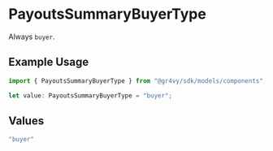 # PayoutsSummaryBuyerType

Always `buyer`.

## Example Usage

```typescript
import { PayoutsSummaryBuyerType } from "@gr4vy/sdk/models/components";

let value: PayoutsSummaryBuyerType = "buyer";
```

## Values

```typescript
"buyer"
```